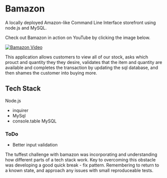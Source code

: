 # Bamazon
A locally deployed Amazon-like Command Line Interface storefront using node.js and MySQL.


Check out Bamazon in action on YouTube by clicking the image below.

[![Bamazon Video](http://img.youtube.com/vi/e0Ptq_euP_A/0.jpg)](http://www.youtube.com/watch?v=e0Ptq_euP_A)

This application allows customers to view all of our stock, asks which prouct and quantity they they desire, validates that the item and quantity 
are available and completes the transaction by updating the sql database, and then shames the customer into buying more.


## Tech Stack
Node.js
* inquirer
* MySql
* console.table
MySQL

### ToDo
- Better input validation

The tuffest challenge with bamazon was incorporating and understanding how different parts of a tech stack work. Key to overcoming this obstacle was developing a good quick break - fix pattern. Remembering to return to a known state, and approach any issues with small reproduceable tests. 
